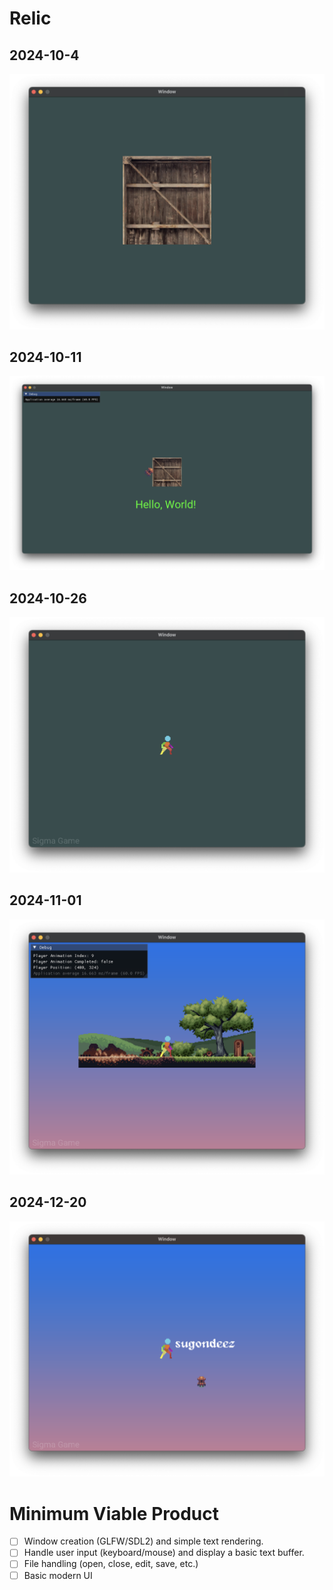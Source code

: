 # Relic

## 2024-10-4
![title](Screenshots/2024-10-04.png)
## 2024-10-11
![title](Screenshots/2024-10-11.png)
## 2024-10-26
![title](Screenshots/2024-10-26.png)
## 2024-11-01
![title](Screenshots/2024-11-01.png)
## 2024-12-20
![title](Screenshots/2024-12-20.png)

# Minimum Viable Product

- [ ] Window creation (GLFW/SDL2) and simple text rendering.
- [ ] Handle user input (keyboard/mouse) and display a basic text buffer.
- [ ] File handling (open, close, edit, save, etc.)
- [ ] Basic modern UI